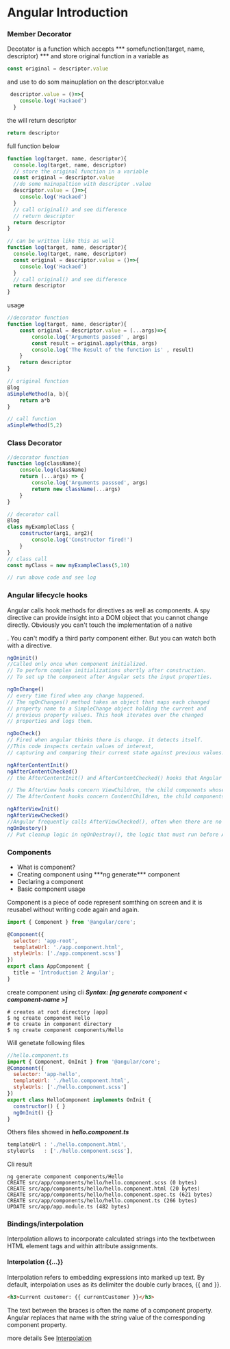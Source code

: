 # Angular Introduction

### Member Decorator
Decotator is a function which accepts *** somefunction(target, name, descriptor) *** and store original function in a variable as 
```js 
const original = descriptor.value
```
and use to do som mainuplation on the descriptor.value
```js 
 descriptor.value = ()=>{
    console.log('Hackaed')
  }
```
the will return descriptor
```js
return descriptor
```
full function below
```js
function log(target, name, descriptor){
  console.log(target, name, descriptor)
  // store the original function in a variable
  const original = descriptor.value
  //do some mainupaltion with descriptor .value
  descriptor.value = ()=>{
    console.log('Hackaed')
  }
  // call original() and see difference
  // return descriptor
  return descriptor
}

// can be written like this as well 
function log(target, name, descriptor){
  console.log(target, name, descriptor)
  const original = descriptor.value = ()=>{
    console.log('Hackaed')
  }
  // call original() and see difference
  return descriptor
}
```

usage 
```js
//decorator function
function log(target, name, descriptor){
	const original = descriptor.value = (...args)=>{
		console.log('Arguments passed' , args)
		const result = original.apply(this, args)
		console.log('The Result of the function is' , result)
	}
	return descriptor
}

// original function
@log
aSimpleMethod(a, b){
	return a*b
}

// call function 
aSimpleMethod(5,2)

```
### Class Decorator

```js
//decorator function
function log(className){
	console.log(className)
	return (...args) => {
		console.log('Arguments passsed', args)
		return new className(...args)
	}
}

// decorator call
@log
class myExampleClass {
	constructor(arg1, arg2){
		console.log('Constructor fired!')
	}
}
// class call
const myClass = new myExampleClass(5,10)

// run above code and see log
```

### Angular lifecycle hooks
Angular calls hook methods for directives as well as components.
A spy directive can provide insight into a DOM object that you cannot change directly. Obviously you can't touch the implementation of a native <div>. You can't modify a third party component either. But you can watch both with a directive.
 ```js
 ngOninit()
 //Called only once when component initialized.
// To perform complex initializations shortly after construction.
// To set up the component after Angular sets the input properties.

 ngOnChange()
 // every time fired when any change happened.
// The ngOnChanges() method takes an object that maps each changed 
// property name to a SimpleChange object holding the current and 
// previous property values. This hook iterates over the changed
// properties and logs them.

 ngDoCheck()
 // Fired when angular thinks there is change. it detects itself.
 //This code inspects certain values of interest, 
 // capturing and comparing their current state against previous values. 

 ngAfterContentInit()
 ngAfterContentChecked()
 // the AfterContentInit() and AfterContentChecked() hooks that Angular calls after Angular projects external content into the component

 // The AfterView hooks concern ViewChildren, the child components whose element tags appear within the component's template.
// The AfterContent hooks concern ContentChildren, the child components that Angular projected into the component.
 
 ngAfterViewInit()
 ngAfterViewChecked()
 //Angular frequently calls AfterViewChecked(), often when there are no changes of interest. Write lean hook methods to avoid performance problems
 ngOnDestory()
 // Put cleanup logic in ngOnDestroy(), the logic that must run before Angular destroys the directive.
 ```
### Components
<ul>
	<li>What is component?</li>
	<li>Creating component using ***ng generate*** component</li>
	<li>Declaring a component</li>
	<li>Basic component usage</li>
</ul>

Component is a piece of code represent somthing on screen and it is reusabel without writing code again and again.

```js
import { Component } from '@angular/core';

@Component({
  selector: 'app-root',
  templateUrl: './app.component.html',
  styleUrls: ['./app.component.scss']
})
export class AppComponent {
  title = 'Introduction 2 Angular';
}
```
create component using cli
***Syntax: [ng generate component < component-name >]***
```shell
# creates at root directory [app]
$ ng create component Hello
# to create in component directory 
$ ng create component components/Hello
 ```

Will genetate following files

```js
//hello.component.ts
import { Component, OnInit } from '@angular/core';
@Component({
  selector: 'app-hello',
  templateUrl: './hello.component.html',
  styleUrls: ['./hello.component.scss']
})
export class HelloComponent implements OnInit {
  constructor() { }
  ngOnInit() {}
}
```

Others files showed in ***hello.component.ts***
```javascript
templateUrl	: './hello.component.html',
styleUrls	: ['./hello.component.scss'],
```
Cli result
```shell
ng generate component components/Hello
CREATE src/app/components/hello/hello.component.scss (0 bytes)
CREATE src/app/components/hello/hello.component.html (20 bytes)
CREATE src/app/components/hello/hello.component.spec.ts (621 bytes)
CREATE src/app/components/hello/hello.component.ts (266 bytes)
UPDATE src/app/app.module.ts (482 bytes)
```

### Bindings/interpolation
Interpolation allows to incorporate calculated strings into the textbetween HTML element tags and within attribute assignments.
#### Interpolation {{...}}
Interpolation refers to embedding expressions into marked up text. By default, interpolation uses as its delimiter the double curly braces, {{ and }}.
```html
<h3>Current customer: {{ currentCustomer }}</h3>
```
The text between the braces is often the name of a component property. Angular replaces that name with the string value of the corresponding component property.

more details
See [Interpolation](https://angular.io/guide/template-syntax#interpolation)